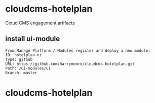# cloudcms-hotelplan
Cloud CMS engagement artifacts

## install ui-module
    From Manage Platform / Modules register and deploy a new module:
    ID: hotelplan-ui
    Type: github
    URL: https://github.com/harrymoore/cloudcms-hotelplan.git
    Path: /ui-modules/ui
    Branch: master
# cloudcms-hotelplan
